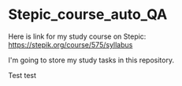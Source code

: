 # Stepic_course_auto_QA

Here is link for my study course on Stepic:
https://stepik.org/course/575/syllabus

I'm going to store my study tasks in this repository.

Test test


